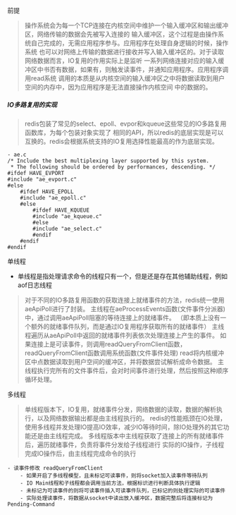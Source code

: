 
前提
> 操作系统会为每一个TCP连接在内核空间中维护一个输入缓冲区和输出缓冲区，网络传输的数据会先被写入连接的
>输入缓冲区，这个过程是由操作系统自己完成的，无需应用程序参与。应用程序在处理自身逻辑的时候，操作系统
>也可以对网络上传输的数据进行接收并写入输入缓冲区的。对于读取网络数据而言，IO复用的作用实际上是监听
>一系列网络连接对应的输入缓冲区中书否有数据，如果有，则触发读事件，并通知应用程序。应用程序调用read系统
>调用的本质是从内核空间的输入缓冲区之中将数据读取到用户空间的内存中，因为应用程序是无法直接操作内核空间
>中的数据的。

##### IO多路复用的实现
> redis包装了常见的select、epoll、evpor和kqueue这些常见的IO多路复用函数库，为每个包装对象实现了
>相同的API，所以redis的底层实现是可以互换的。redis会根据系统支持的IO复用选择性能最高的作为底层实现。
``` 
- ae.c
/* Include the best multiplexing layer supported by this system.
 * The following should be ordered by performances, descending. */
#ifdef HAVE_EVPORT
#include "ae_evport.c"
#else
    #ifdef HAVE_EPOLL
    #include "ae_epoll.c"
    #else
        #ifdef HAVE_KQUEUE
        #include "ae_kqueue.c"
        #else
        #include "ae_select.c"
        #endif
    #endif
#endif
```


单线程
- 单线程是指处理请求命令的线程只有一个，但是还是存在其他辅助线程，例如aof日志线程

> 对于不同的IO多路复用函数的获取连接上就绪事件的方法，redis统一使用aeApiPoll进行了封装。
> 主线程在aeProcessEvents函数(文件事件分派器)中，通过调用aeApiPoll阻塞的等待连接上的就绪事件。
>（即本质上没有一个额外的就绪事件队列，而是通过IO复用程序获取所有的就绪事件）
> 主线程遍历从aeApiPoll中返回的就绪事件列表依次处理连接上产生的事件。
> 如果连接上是可读事件，则调用readQueryFromClient函数，readQueryFromClient函数调用系统函数(文件事件处理)
> read将内核缓冲区中点数据读取到用户空间的缓冲区，并将数据尝试解析成命令数据。
> 主线程执行完所有的文件事件后，会对时间事件进行处理，然后按照这种顺序循环处理。


多线程
> 单线程版本下，IO复用，就绪事件分发，网络数据的读取，数据的解析执行，以及网络数据输出都是由主线程执行的。
> redis的性能瓶颈在IO处理，使用多线程并发处理IO提高IO效率，减少IO等待时间，除IO处理外的其它功能还是由主线程完成。
> 多线程版本中主线程获取了连接上的所有就绪事件后，遍历就绪事件，负责将事件分发给子线程进行
> 实际的IO操作，子线程完成IO操作后，由主线程完成命令的执行

```
- 读事件修改 readQueryFromClient
    - 如果开启了多线程模型，且未标记可读事件，则将socket加入读事件等待队列
    - IO Main线程和子线程都会调用当前方法，根据标识进行判断具体执行逻辑
    - 未标记为可读事件的则将可读事件插入可读事件队列，已标记的则处理实际的可读事件
    - 实际处理读事件，将数据从socket中读出放入缓冲区，数据完整后将连接标记为Pending-Command
```


